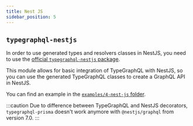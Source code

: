 ```yaml
---
title: Nest JS
sidebar_position: 5
---
```


## `typegraphql-nestjs`

In order to use generated types and resolvers classes in NestJS, you need to use the [official `typegraphql-nestjs` package](https://github.com/MichalLytek/typegraphql-nestjs).

This module allows for basic integration of TypeGraphQL with NestJS, so you can use the generated TypeGraphQL classes to create a GraphQL API in NestJS.

You can find an example in the [`examples/4-nest-js` folder](https://github.com/MichalLytek/typegraphql-prisma/tree/main/examples/4-nest-js).

:::caution
Due to difference between TypeGraphQL and NestJS decorators, `typegraphql-prisma` doesn't work anymore with `@nestjs/graphql` from version 7.0.
:::
